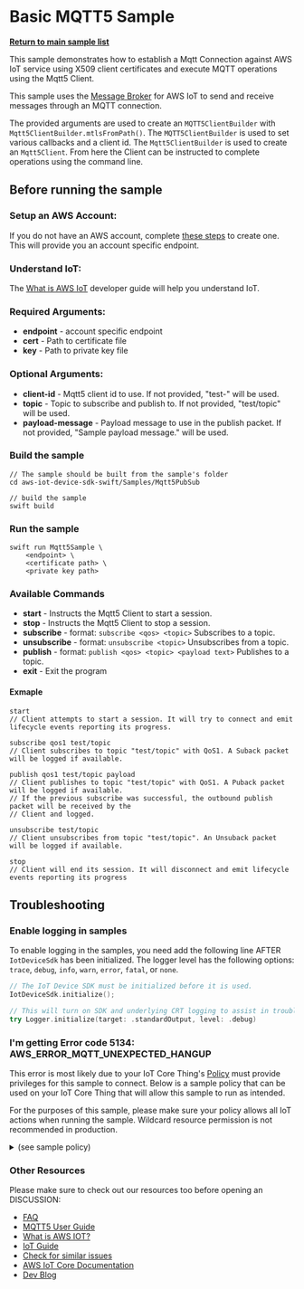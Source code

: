 # Basic MQTT5 Sample

[**Return to main sample list**](../README.md)

This sample demonstrates how to establish a Mqtt Connection against AWS IoT service using X509 client certificates and execute MQTT operations using the Mqtt5 Client.

This sample uses the
[Message Broker](https://docs.aws.amazon.com/iot/latest/developerguide/iot-message-broker.html)
for AWS IoT to send and receive messages through an MQTT connection.

The provided arguments are used to create an `MQTT5ClientBuilder` with `Mqtt5ClientBuilder.mtlsFromPath()`. The `MQTT5ClientBuilder` is used to set various callbacks and a client id. The `Mqtt5ClientBuilder` is used to create an `Mqtt5Client`. From here the Client can be instructed to complete operations using the command line.

## Before running the sample

### Setup an AWS Account:
If you do not have an AWS account, complete [these steps](https://docs.aws.amazon.com/iot/latest/developerguide/setting-up.html) to create one. This will provide you an account specific endpoint.

### Understand IoT:
The [What is AWS IoT](https://docs.aws.amazon.com/iot/latest/developerguide/what-is-aws-iot.html) developer guide will help you understand IoT.

### Required Arguments:
* <b>endpoint</b> - account specific endpoint
* <b>cert</b> - Path to certificate file
* <b>key</b> - Path to private key file
### Optional Arguments:
* <b>client-id</b> - Mqtt5 client id to use. If not provided, "test-<UUID>" will be used.
* <b>topic</b> - Topic to subscribe and publish to. If not provided, "test/topic" will be used.
* <b>payload-message</b> - Payload message to use in the publish packet. If not provided, "Sample payload message." will be used.

### Build the sample
```
// The sample should be built from the sample's folder
cd aws-iot-device-sdk-swift/Samples/Mqtt5PubSub

// build the sample
swift build
```
### Run the sample
```
swift run Mqtt5Sample \
    <endpoint> \
    <certificate path> \
    <private key path>
```

### Available Commands
* <b>start</b> - Instructs the Mqtt5 Client to start a session.
* <b>stop</b> - Instructs the Mqtt5 Client to stop a session.
* <b>subscribe</b> - format: `subscribe <qos> <topic>` Subscribes to a topic.
* <b>unsubscribe</b> - format: `unsubscribe <topic>` Unsubscribes from a topic.
* <b>publish</b> - format: `publish <qos> <topic> <payload text>` Publishes to a topic.
* <b>exit</b> - Exit the program

#### Exmaple
```
start
// Client attempts to start a session. It will try to connect and emit lifecycle events reporting its progress.

subscribe qos1 test/topic
// Client subscribes to topic "test/topic" with QoS1. A Suback packet will be logged if available.

publish qos1 test/topic payload
// Client publishes to topic "test/topic" with QoS1. A Puback packet will be logged if available.
// If the previous subscribe was successful, the outbound publish packet will be received by the
// Client and logged.

unsubscribe test/topic
// Client unsubscribes from topic "test/topic". An Unsuback packet will be logged if available.

stop
// Client will end its session. It will disconnect and emit lifecycle events reporting its progress
```

## Troubleshooting
### Enable logging in samples

To enable logging in the samples, you need add the following line AFTER `IotDeviceSdk` has been initialized. The logger level has the following options: `trace`, `debug`, `info`, `warn`, `error`, `fatal`, or `none`.
```swift
// The IoT Device SDK must be initialized before it is used.
IotDeviceSdk.initialize();

// This will turn on SDK and underlying CRT logging to assist in troubleshooting.
try Logger.initialize(target: .standardOutput, level: .debug)
```
### I'm getting Error code 5134: AWS_ERROR_MQTT_UNEXPECTED_HANGUP
This error is most likely due to your IoT Core Thing's [Policy](https://docs.aws.amazon.com/iot/latest/developerguide/iot-policies.html) must provide privileges for this sample to connect. Below is a sample policy that can be used on your IoT Core Thing that will allow this sample to run as intended.

For the purposes of this sample, please make sure your policy allows all IoT actions when running the sample. Wildcard resource permission is not recommended in production.

<details>
<summary>(see sample policy)</summary>

```
{
  "Version": "2012-10-17",
  "Statement": [
    {
      "Effect": "Allow",
      "Action": [
        "iot:Connect",
        "iot:Subscribe",
        "iot:Publish",
        "iot:Receive"
      ],
      "Resource": [
        "*"
      ]
    }
  ]
}
```

  Replace with the following with the data from your AWS account:
  * `<region>`: The AWS IoT Core region where you created your AWS IoT Core thing you wish to use with this sample. For example`us-east-1`.
  * `<account>`: Your AWS IoT Core account ID. This is the set of numbers in the top right next to your AWS account name whenusing the AWS IoT Core website.

  Note that in a real application, you may want to avoid the use of wildcards in your ClientID or use them selectively. Please follow best practices when working with AWS on production applications using the SDK.

</details>

### Other Resources
Please make sure to check out our resources too before opening an DISCUSSION:
* [FAQ](../../../Documentation/FAQ.md)
* [MQTT5 User Guide](../../../Documentation/MQTT5_Userguide.md)
* [What is AWS IOT?](https://docs.aws.amazon.com/iot/latest/developerguide/what-is-aws-iot.html)
* [IoT Guide](https://docs.aws.amazon.com/iot/latest/developerguide/what-is-aws-iot.html)
* [Check for similar issues](https://github.com/aws/aws-iot-device-sdk-swift/issues)
* [AWS IoT Core Documentation](https://docs.aws.amazon.com/iot/)
* [Dev Blog](https://aws.amazon.com/blogs/?awsf.blog-master-iot=category-internet-of-things%23amazon-freertos%7Ccategory-internet-of-things%23aws-greengrass%7Ccategory-internet-of-things%23aws-iot-analytics%7Ccategory-internet-of-things%23aws-iot-button%7Ccategory-internet-of-things%23aws-iot-device-defender%7Ccategory-internet-of-things%23aws-iot-device-management%7Ccategory-internet-of-things%23aws-iot-platform)

